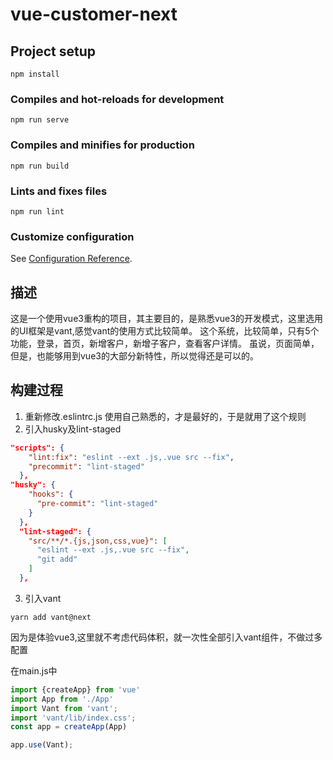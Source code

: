 # vue-customer-next

## Project setup
```
npm install
```

### Compiles and hot-reloads for development
```
npm run serve
```

### Compiles and minifies for production
```
npm run build
```

### Lints and fixes files
```
npm run lint
```

### Customize configuration
See [Configuration Reference](https://cli.vuejs.org/config/).

## 描述
这是一个使用vue3重构的项目，其主要目的，是熟悉vue3的开发模式，这里选用的UI框架是vant,感觉vant的使用方式比较简单。
这个系统，比较简单，只有5个功能，登录，首页，新增客户，新增子客户，查看客户详情。
虽说，页面简单，但是，也能够用到vue3的大部分新特性，所以觉得还是可以的。

## 构建过程
1. 重新修改.eslintrc.js
使用自己熟悉的，才是最好的，于是就用了这个规则
2. 引入husky及lint-staged
```json
"scripts": {
    "lint:fix": "eslint --ext .js,.vue src --fix",
    "precommit": "lint-staged"
  },
"husky": {
    "hooks": {
      "pre-commit": "lint-staged"
    }
  },
  "lint-staged": {
    "src/**/*.{js,json,css,vue}": [
      "eslint --ext .js,.vue src --fix",
      "git add"
    ]
  },
```
3. 引入vant
```
yarn add vant@next
```
因为是体验vue3,这里就不考虑代码体积，就一次性全部引入vant组件，不做过多配置

在main.js中
```js
import {createApp} from 'vue'
import App from './App'
import Vant from 'vant';
import 'vant/lib/index.css';
const app = createApp(App)

app.use(Vant);
```
